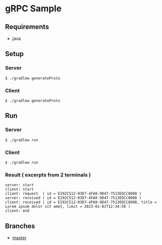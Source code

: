 # gRPC Sample
## Requirements
- java

## Setup
### Server
```
$ ./gradlew generateProto
```

### Client
```
$ ./gradlew generateProto
```

## Run
### Server
```
$ ./gradlew run
```

### Client
```
$ ./gradlew run
```

### Result ( excerpts from 2 terminals )
```
server: start
client: start
client: request  ( id = E292C512-03D7-4FA8-9D47-7513EDCC8008 )
server: received ( id = E292C512-03D7-4FA8-9D47-7513EDCC8008 )
client: received ( id = E292C512-03D7-4FA8-9D47-7513EDCC8008, title = Lorem ipsum dolor sit amet, limit = 2023-01-01T12:34:56 )
client: end
```

## Branches
- [master](https://github.com/suzuki-hoge/grpc-sample/tree/master)

